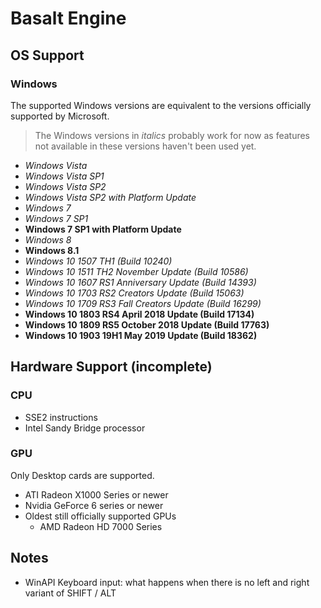 # Basalt Engine
## OS Support
### Windows
The supported Windows versions are equivalent to the versions officially
supported by Microsoft.

> The Windows versions in *italics* probably work for now as features not
> available in these versions haven't been used yet.

* *Windows Vista*
* *Windows Vista SP1*
* *Windows Vista SP2*
* *Windows Vista SP2 with Platform Update*
* *Windows 7*
* *Windows 7 SP1*
* **Windows 7 SP1 with Platform Update**
* *Windows 8*
* **Windows 8.1**
* *Windows 10 1507 TH1 (Build 10240)*
* *Windows 10 1511 TH2 November Update (Build 10586)*
* *Windows 10 1607 RS1 Anniversary Update (Build 14393)*
* *Windows 10 1703 RS2 Creators Update (Build 15063)*
* *Windows 10 1709 RS3 Fall Creators Update (Build 16299)*
* **Windows 10 1803 RS4 April 2018 Update (Build 17134)**
* **Windows 10 1809 RS5 October 2018 Update (Build 17763)**
* **Windows 10 1903 19H1 May 2019 Update (Build 18362)**

## Hardware Support (incomplete)
### CPU
* SSE2 instructions
* Intel Sandy Bridge processor

### GPU
Only Desktop cards are supported.

* ATI Radeon X1000 Series or newer
* Nvidia GeForce 6 series or newer
* Oldest still officially supported GPUs
  * AMD Radeon HD 7000 Series

## Notes
* WinAPI Keyboard input: what happens when there is no left and right variant
  of SHIFT / ALT
